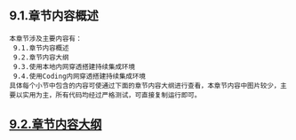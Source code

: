 
## 9.1.章节内容概述
    本章节涉及主要内容有：
     9.1.章节内容概述
     9.2.章节内容大纲
     9.3.使用本地内网穿透搭建持续集成环境
     9.4.使用Coding内网穿透搭建持续集成环境
	具体每个小节中包含的内容可使通过下面的章节内容大纲进行查看，本章节内容中图片较少，主要以实用为主，所有代码均经过严格测试，可直接复制运行即可。

## <a href="/enhance/markmap/environment/centos/centos7/chapter/centos7-outline5-chapter9.html" target="_blank">9.2.章节内容大纲</a>

<Markmap localtion="/enhance/markmap/environment/centos/centos7/chapter/centos7-outline5-chapter9.html"/>

